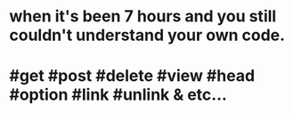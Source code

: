 # when it's been 7 hours and you still couldn't understand your own code.

# #get #post #delete #view #head #option #link #unlink & etc...